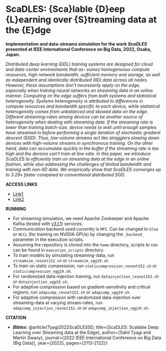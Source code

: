 # ScaDLES: {Sca}lable {D}eep {L}earning over {S}treaming data at the {E}dge

**Implementation and data-streams simulation for the work _ScaDLES_ presented at IEEE International Conference on Big Data, 2022, Osaka, Japan.**

_Distributed deep learning (DDL) training systems are designed for cloud and data-center environments that as- sumes homogeneous compute resources, high network bandwidth, sufficient memory and storage, as well as independent and identically distributed (IID) data across all nodes. 
However, these assumptions don’t necessarily apply on the edge, especially when training neural networks on streaming data in an online manner. 
Computing on the edge suffers from both systems and statistical heterogeneity. 
Systems heterogeneity is attributed to differences in compute resources and bandwidth specific to each device, while statistical heterogeneity comes from unbalanced and skewed data on the edge. 
Different streaming-rates among devices can be another source of heterogeneity when dealing with streaming data. 
If the streaming rate is lower than training batch-size, device needs to wait until enough samples have streamed in before performing a single iteration of stochastic gradient descent (SGD). 
Thus, low-volume streams act like stragglers slowing down devices with high-volume streams in synchronous training. 
On the other hand, data can accumulate quickly in the buffer if the streaming rate is too high and the devices can’t train at line-rate. 
In this paper, we introduce ScaDLES to efficiently train on streaming data at the edge in an online fashion, while also addressing the challenges of limited bandwidth and training with non-IID data. 
We empirically show that ScaDLES converges up to 3.29× faster compared to conventional distributed SGD._

**ACCESS LINKS**
- [Link1](https://ieeexplore.ieee.org/document/10020597)
- [Link2](https://sahiltyagi.academicwebsite.com/publications/21209-scadles-scalable-deep-learning-over-streaming-data-at-the-edge)

**RUNNING**

- For streaming simulation, we need Apache Zookeeper and Apache Kafka (tested with [v3.1.1](https://archive.apache.org/dist/kafka/3.1.1/RELEASE_NOTES.html)) services.
- Communication backend used currently is ```MPI```. Can be changed to ```Gloo``` or ```NCCL``` (for training on NVIDIA GPUs) by changing the ```_backend_``` parameter in the execution scripts.
- Assuming the repository is cloned into the ```home``` directory, scripts to run can be found in ```execution_scripts``` directory.
- To train models by simulating streaming-data, run ```streamsim_resnet152.sh``` or ```streamsim_vgg19.sh```.
- To train on static compression, run ```staticcompression_resnet152.sh``` or ```staticcompression_vgg19.sh```.
- For randomized data-injection training, run ```datainjection_resnet152.sh``` or ```datainjection_vgg19.sh```.
- For adaptive compression based on gradient-sensitivity and critical regions, run ```adapcomp_resnet152.sh``` or ```adapcomp_vgg19.sh```.
- For adaptive compression with randomized data-injection over streaming-data at varying stream-rates, run ```adapcomp_injection_resnet152.sh``` or ```adapcomp_injection_vgg19.sh```.

**CITATION**
- **_Bibtex_**: @article{Tyagi2022ScaDLESSD,
                 title={ScaDLES: Scalable Deep Learning over Streaming data at the Edge},
                 author={Sahil Tyagi and Martin Swany},
                 journal={2022 IEEE International Conference on Big Data (Big Data)},
                 year={2022},
                 pages={2113-2122}}